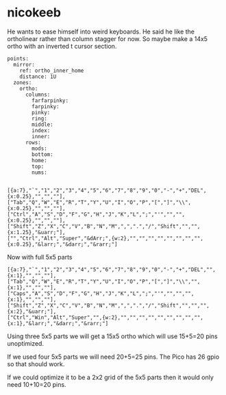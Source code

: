 # nicokeeb

He wants to ease himself into weird keyboards. 
He said he like the ortholinear rather than column stagger for now. 
So maybe make a 14x5 ortho with an inverted t cursor section.

    points:
      mirror:
        ref: ortho_inner_home
        distance: 1U
      zones:
        ortho:
          columns:
            farfarpinky:
            farpinky:
            pinky:
            ring:
            middle:
            index:
            inner:
          rows:
            mods:
            bottom:
            home:
            top:
            nums:


    [{a:7},"`","1","2","3","4","5","6","7","8","9","0","-","+","DEL",{x:0.25},"","",""],
    ["Tab","Q","W","E","R","T","Y","U","I","O","P","[","]","\\",{x:0.25},"","",""],
    ["Ctrl","A","S","D","F","G","H","J","K","L",";","'","","",{x:0.25},"","",""],
    ["Shift","Z","X","C","V","B","N","M",",",".","/","Shift","","",{x:1.25},"&uarr;"],
    ["","Ctrl","Alt","Super","&dArr;",{w:2},"","","","","","","","",{x:0.25},"&larr;","&darr;","&rarr;"]

Now with full 5x5 parts

    [{a:7},"`","1","2","3","4","5","6","7","8","9","0","-","+","DEL","",{x:1},"","",""],
    ["Tab","Q","W","E","R","T","Y","U","I","O","P","[","]","\\","",{x:1},"","",""],
    ["Caps","A","S","D","F","G","H","J","K","L",";","'","","","",{x:1},"","",""],
    ["Shift","Z","X","C","V","B","N","M",",",".","/","Shift","","","",{x:2},"&uarr;"],
    ["Ctrl","Win","Alt","Super","",{w:2},"","","","","","","","","",{x:1},"&larr;","&darr;","&rarr;"]



Using three 5x5 parts we will get a 15x5 ortho which will use 15+5=20 pins unoptimized.

If we used four 5x5 parts we will need 20+5=25 pins. The Pico has 26 gpio so that should work.

If we could optimize it to be a 2x2 grid of the 5x5 parts then it would only need 10+10=20 pins.

